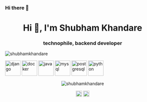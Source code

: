 ### Hi there 👋

<h1 align="center">Hi 👋, I'm Shubham Khandare</h1>
<h3 align="center">technophile, backend developer </h3>
<p align="left"> <img src="https://komarev.com/ghpvc/?username=shubhamkhandare" alt="shubhamkhandare" /> </p>

<p align="left"><img src="https://konpa.github.io/devicon/devicon.git/icons/django/django-original.svg" alt="django" width="50" height="50"/> <img src="https://konpa.github.io/devicon/devicon.git/icons/docker/docker-original-wordmark.svg" alt="docker" width="50" height="50"/> <img src="https://konpa.github.io/devicon/devicon.git/icons/java/java-original-wordmark.svg" alt="java" width="50" height="50"/> <img src="https://konpa.github.io/devicon/devicon.git/icons/mysql/mysql-original-wordmark.svg" alt="mysql" width="50" height="50"/> <img src="https://konpa.github.io/devicon/devicon.git/icons/postgresql/postgresql-original-wordmark.svg" alt="postgresql" width="50" height="50"/> <img src="https://konpa.github.io/devicon/devicon.git/icons/python/python-original-wordmark.svg" alt="python" width="50" height="50"/></p><p align="center"> <img src="https://github-readme-stats.vercel.app/api?username=shubhamkhandare&show_icons=true" alt="shubhamkhandare" /> </p>

<p align="center">
<a href="https://dev.to/shubhamkhandare" target="blank"><img align="center" src="https://cdn.jsdelivr.net/npm/simple-icons@3.0.1/icons/dev-dot-to.svg" alt="shubhamkhandare" height="20" width="20" /></a>
<a href="https://twitter.com/shubhamk12596" target="blank"><img align="center" src="https://cdn.jsdelivr.net/npm/simple-icons@3.0.1/icons/twitter.svg" alt="shubhamk12596" height="20" width="20" /></a>
</p>
